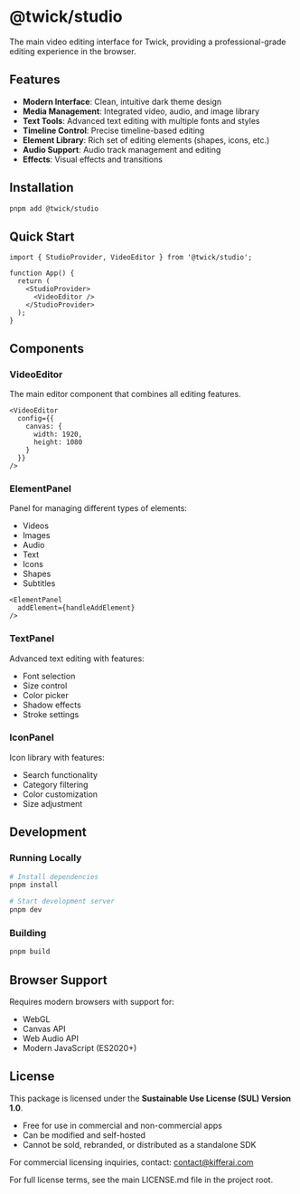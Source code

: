 # @twick/studio

The main video editing interface for Twick, providing a professional-grade editing experience in the browser.

## Features

- **Modern Interface**: Clean, intuitive dark theme design
- **Media Management**: Integrated video, audio, and image library
- **Text Tools**: Advanced text editing with multiple fonts and styles
- **Timeline Control**: Precise timeline-based editing
- **Element Library**: Rich set of editing elements (shapes, icons, etc.)
- **Audio Support**: Audio track management and editing
- **Effects**: Visual effects and transitions

## Installation

```bash
pnpm add @twick/studio
```

## Quick Start

```tsx
import { StudioProvider, VideoEditor } from '@twick/studio';

function App() {
  return (
    <StudioProvider>
      <VideoEditor />
    </StudioProvider>
  );
}
```

## Components

### VideoEditor

The main editor component that combines all editing features.

```tsx
<VideoEditor
  config={{
    canvas: {
      width: 1920,
      height: 1080
    }
  }}
/>
```

### ElementPanel

Panel for managing different types of elements:
- Videos
- Images
- Audio
- Text
- Icons
- Shapes
- Subtitles

```tsx
<ElementPanel
  addElement={handleAddElement}
/>
```

### TextPanel

Advanced text editing with features:
- Font selection
- Size control
- Color picker
- Shadow effects
- Stroke settings

### IconPanel

Icon library with features:
- Search functionality
- Category filtering
- Color customization
- Size adjustment

## Development

### Running Locally

```bash
# Install dependencies
pnpm install

# Start development server
pnpm dev
```

### Building

```bash
pnpm build
```

## Browser Support

Requires modern browsers with support for:
- WebGL
- Canvas API
- Web Audio API
- Modern JavaScript (ES2020+)

## License

This package is licensed under the **Sustainable Use License (SUL) Version 1.0**.

- Free for use in commercial and non-commercial apps
- Can be modified and self-hosted
- Cannot be sold, rebranded, or distributed as a standalone SDK

For commercial licensing inquiries, contact: contact@kifferai.com

For full license terms, see the main LICENSE.md file in the project root.
